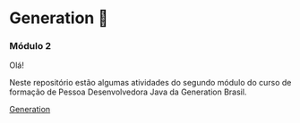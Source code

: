 # Generation 💙

### Módulo 2

<p>Olá! </p>

<p>Neste repositório estão algumas atividades do segundo módulo do curso de formação de Pessoa Desenvolvedora Java da Generation Brasil.</p>

<a href="https://brazil.generation.org/">Generation</a>


